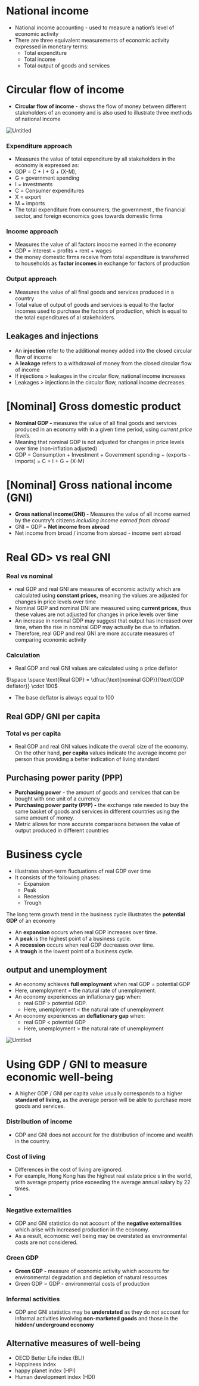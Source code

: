 
# National income

- National income accounting - used to measure a nation’s level of economic activity
- There are three equivalent measurements of economic activity expressed in monetary terms:
    - Total expenditure
    - Total income
    - Total output of goods and services

# Circular flow of income

- **Circular flow of income** - shows the flow of money between different stakeholders of an economy and is also used to illustrate three methods of national income

![Untitled](Vault/School/IB%20economics/Unit%203%20-%20Macroeconomics/3%201%20Measuring%20economic%20activity%20and%20illustrating%20i%2007e4a077f0d1422eaff9a976e3690156/Untitled.png)

### Expenditure approach

- Measures the value of total expenditure by all stakeholders in the economy is expressed as:
- GDP = C + I + G + (X-M),
- G = government spending
- I = investments
- C = Consumer expenditures
- X = export
- M = imports
- The total expenditure from consumers, the government , the financial sector, and foreign economics goes towards domestic firms

### Income approach

- Measures the value of all factors inocome earned in the economy
- GDP = interest + profits + rent + wages
- the money domestic firms receive from total expenditure is transferred to households as **factor incomes** in exchange for factors of production

### Output approach

- Measures the value of all final goods and services produced in a country
- Total value of output of goods and services is equal to the factor incomes used to purchase the factors of production, which is equal to the total expenditures of al stakeholders.

## Leakages and injections

- An **injection** refer to the additional money added into the closed circular flow of income
- A **leakage** refers to a withdrawal of money from the closed circular flow of income
- If injections > leakages in the circular flow, national income increases
- Leakages > injections in the circular flow, national income decreases.

# [Nominal] Gross domestic product

- **Nominal GDP -** measures the value of all final goods and services produced in an economy with in a given time period, using *current price levels.*
- Meaning that nominal GDP is not adjusted for changes in price levels over time (non-inflation adjusted)
- GDP = Consumption + Investment + Government spending + (exports - imports)  = C + I + G + (X-M)

# [Nominal] Gross national income (GNI)

- **Gross national income(GNI) -** Measures the value of all income earned by the country’s citizens *including income earned from abroad*
- GNI = GDP + **Net income from abroad**
- Net income from broad / income from abroad - income sent abroad

# Real GD> vs real GNI

### Real vs nominal

- real GDP and real GNI are measures of economic activity which are calculated using **constant prices,** meaning the values are adjusted for changes in price levels over time
- Nominal GDP and nominal DNI are measured using **current prices,** thus these values are not adjusted for changes in price levels over time
- An increase in nominal GDP may suggest that output has increased over time, when the rise in nominal GDP may actually be due to inflation.
- Therefore, real GDP and real GNI are more accurate measures of comparing economic activity

### Calculation

- Real GDP and real GNI values are calculated using a price deflator

$\space \space \text{Real GDP} = \dfrac{\text{nominal GDP}}{\text{GDP deflator}} \cdot 100$

- The base deflator is always equal to 100

## Real GDP/ GNI per capita

### Total vs per capita

- Real GDP and real GNI values indicate the overall size of the economy. On the other hand, **per capita** values indicate the average income per person thus providing a better indication of living standard

## Purchasing power parity (PPP)

- **Purchasing power** - the amount of goods and services that can be bought with one unit of a currency
- **Purchasing power parity (PPP) -** the exchange rate needed to buy the same basket of goods and services in different countries using the same amount of money.
- Metric allows for more accurate comparisons between the value of output produced in different countries

# Business cycle

- illustrates short-term fluctuations of real GDP over time
- It consists of the following phases:
    - Expansion
    - Peak
    - Recession
    - Trough

The long term growth trend in the business cycle illustrates the **potential GDP** of an economy

- An **expansion** occurs when real GDP increases over time.
- A **peak** is the highest point of a business cycle.
- A **recession** occurs when real GDP decreases over time.
- A **trough** is the lowest point of a business cycle.

## output and unemployment

- An economy achieves **full employment** when real GDP = potential GDP
- Here, unemployment = the natural rate of unemployment.
- An economy experiences an inflationary gap when:
    - real GDP > potential GDP.
    - Here, unemployment < the natural rate of unemployment
- An economy experiences an **deflationary gap** when:
    - real GDP < potential GDP
    - Here, unemployment > the natural rate of unemployment

![Untitled](Vault/School/IB%20economics/Unit%203%20-%20Macroeconomics/3%201%20Measuring%20economic%20activity%20and%20illustrating%20i%2007e4a077f0d1422eaff9a976e3690156/Untitled%201.png)

# Using GDP / GNI to measure economic well-being

- A higher GDP / GNI  per capita value usually corresponds to a higher **standard of living,** as the average person will be able to purchase more goods and services.

### Distribution of income

- GDP and GNI does not account for the distribution of income and wealth in the country.

### Cost of living

- Differences in the cost of living are ignored.
- For example, Hong Kong has the highest real estate price s in the world, with average property price exceeding the average annual salary by 22 times.
- 

### Negative externalities

- GDP and GNI statistics do not account of the **negative externalities** which arise with increased production in the economy.
- As a result, ecomomic well being may be overstated as environmental costs are not considered.

### Green GDP

- **Green GDP -** measure of economic activity which accounts for environmental degradation and depletion of natural resources
- Green GDP = GDP - environmental costs of production

### Informal activities

- GDP and GNI statistics may be **understated** as they do not account for informal activities involving **non-marketed goods** and those in the **hidden/ underground economy**

## Alternative measures of well-being

- OECD Better Life index (BLI)
- Happiness index
- happy planet index (HPI)
- Human development index (HDI)
